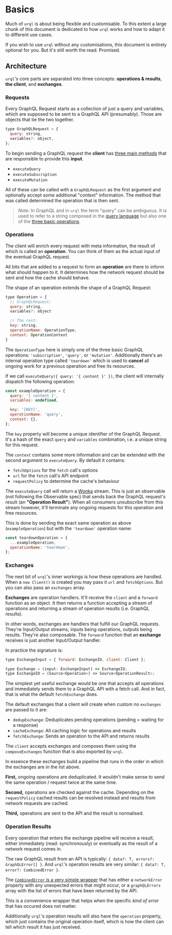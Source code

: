 # Basics

Much of `urql` is about being flexible and customisable.
To this extent a large chunk of this document is dedicated to
how `urql` works and how to adapt it to different use cases.

If you wish to use `urql` without any customisations, this
document is entirely optional for you. But it's still worth
the read. Promised.

## Architecture

`urql`'s core parts are separated into three concepts:
**operations & results**, **the client**, and **exchanges**.

### Requests

Every GraphQL Request starts as a collection of just a
query and variables, which are supposed to be sent to
a GraphQL API (presumably). Those are objects that
tie the two together.

```js
type GraphQLRequest = {
  query: string,
  variables?: object,
};
```

To begin sending a GraphQL request the **client** has
[three main methods](https://github.com/FormidableLabs/urql/blob/master/src/client.ts)
that are responsible to provide this **input**.

- `executeQuery`
- `executeSubscription`
- `executeMutation`

All of these can be called with a `GraphQLRequest` as
the first argument and optionally accept some additional
"context" information. The method that was called determined
the operation that is then sent.

> _Note:_ In GraphQL and in `urql` the term "query" can be ambiguous.
> It is used to refer to a string composed in the
> [query language](https://facebook.github.io/graphql/June2018/#sec-Overview)
> but also one of the
> [three basic operations](https://facebook.github.io/graphql/June2018/#sec-Language.Operations).

### Operations

The client will enrich every request with meta information,
the result of which is called an **operation**. You can think
of them as the actual input of the eventual GraphQL request.

All bits that are added to a request to form an **operation**
are there to inform what should happen to it. It determines
how the network request should be sent and how the cache
should behave.

The shape of an operation extends the shape of a GraphQL Request:

```js
type Operation = {
  // GraphQLRequest:
  query: string,
  variables?: object

  // The rest:
  key: string,
  operationName: OperationType,
  context: OperationContext
}
```

The `OperationType` here is simply one of the three basic
GraphQL operations: `'subscription'`, `'query'`, or `'mutation'`.
Additionally there's an internal operation type called `'teardown'`
which is used to **cancel** all ongoing work for a previous operation
and free its resources.

If we call `executeQuery({ query: '{ content }' })`, the client
will internally dispatch the following operation:

```js
const exampleOperation = {
  query: '{ content }',
  variables: undefined,

  key: '[KEY]',
  operationName: 'query',
  context: {},
};
```

The `key` property will become a unique identifier of the GraphQL Request.
It's a hash of the exact `query` and `variables` combination, i.e. a
unique string for this request.

The `context` contains some more information and can be extended with
the second argument to `executeQuery`. By default it contains:

- `fetchOptions` for the `fetch` call's options
- `url` for the `fetch` call's API endpoint
- `requestPolicy` to determine the cache's behaviour

The `executeQuery` call will return a [Wonka](https://github.com/kitten/wonka)
stream. This is just an observable (not following the Observable spec)
that sends back the GraphQL request's result (an **"Operation Result"**).
When all consumers unsubscribe from this stream however, it'll terminate
any ongoing requests for this operation and free resources.

This is done by sending the exact same operation as above (`exampleOperation`)
but with the `'teardown'` operation name:

```js
const teardownOperation = {
  ...exampleOperation,
  operationName: 'teardown',
};
```

### Exchanges

The next bit of `urql`'s inner workings is how these operations are handled.
When a `new Client()` is created you may pass it `url` and `fetchOptions`.
But you can also pass an `exchanges` array.

**Exchanges** are operation handlers. It'll receive the `client` and a `forward`
function as an object. It then returns a function accepting a stream of
operations and returning a stream of operation results (i.e. GraphQL results).

In other words, exchanges are handlers that fulfill our GraphQL requests.
They're Input/Output streams, inputs being operations, outputs being results.
They're also composable. The `forward` function that an **exchange** receives
is just another Input/Output handler.

In practice the signature is:

```js
type ExchangeInput = { forward: ExchangeIO, client: Client };

type Exchange = (input: ExchangeInput) => ExchangeIO;
type ExchangeIO = (Source<Operation>) => Source<OperationResult>;
```

The simplest yet useful exchange would be one that accepts all operations and
immediately sends them to a GraphQL API with a fetch call. And in fact,
that is what the default `fetchExchange` does.

The default exchanges that a client will create when custom no `exchanges`
are passed to it are:

- `dedupExchange`: Deduplicates pending operations (pending = waiting for a response)
- `cacheExchange`: All caching logic for operations and results
- `fetchExchange`: Sends an operation to the API and returns results

The `client` accepts exchanges and composes them using the `composeExchanges` function
that is also exported by `urql`.

In essence these exchanges build a pipeline that runs in the order in which the
exchanges are in the list above.

**First,** ongoing operations are deduplicated. It wouldn't make sense to send the
same operation / request twice at the same time.

**Second,** operations are checked against the cache. Depending on the `requestPolicy`
cached results can be resolved instead and results from network requests are cached.

**Third,** operations are sent to the API and the result is normalised.

### Operation Results

Every operation that enters the exchange pipeline will receive a result, either
immediately (read: synchronously) or eventually as the result of a network
request comes in.

The raw GraphQL result from an API is typically: `{ data?: T, errors?: GraphQLError[] }`.
And `urql`'s operation results are very similar: `{ data?: T, error?: CombinedError }`.

The [`CombinedError` is a very simple wrapper](https://github.com/FormidableLabs/urql/blob/master/src/utils/error.ts)
that has either a `networkError` property with any unexpected errors that might occur,
or a `graphQLErrors` array with the list of errors that have been returned by the API.

This is a convenience wrapper that helps when the specific _kind of error_ that has occured
does not matter.

Additionally `urql`'s operation results will also have the `operation` property, which
just contains the original operation itself, which is how the client can tell which result
it has just received.
